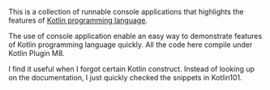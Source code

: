 This is a collection of runnable console applications that highlights the features of [Kotlin programming language](http://confluence.jetbrains.net/display/Kotlin/Welcome).

The use of console application enable an easy way to demonstrate features of Kotlin programming language quickly.
All the code here compile under Kotlin Plugin M8.

I find it useful when I forgot certain Kotlin construct. Instead of looking up on the documentation, I just quickly checked the snippets in Kotlin101.